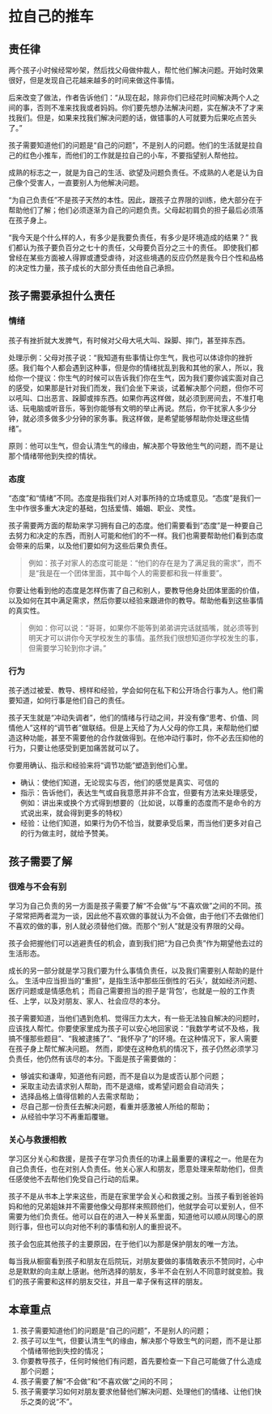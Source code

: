 <link rel="stylesheet" type="text/css" href="../../auto-number.css">

# 拉自己的推车

## 责任律

两个孩子小时候经常吵架，然后找父母做仲裁人，帮忙他们解决问题。开始时效果很好，但是发现自己花越来越多的时间来做这件事情。

后来改变了做法，作者告诉他们：“从现在起，除非你们已经花时间解决两个人之间的事，否则不准来找我或者妈妈。你们要先想办法解决问题，实在解决不了才来找我们。但是，如果来找我们解决问题的话，做错事的人可就要为后果吃点苦头了。”

孩子需要知道他们的问题是“自己的问题”，不是别人的问题。他们的生活就是拉自己的红色小推车，而他们的工作就是拉自己的小车，不要指望别人帮他拉。

成熟的标志之一，就是为自己的生活、欲望及问题负责任。不成熟的人老是认为自己像个受害人，一直要别人为他解决问题。

“为自己负责任”不是孩子天然的本性。因此，跟孩子立界限的训练，绝大部分在于帮助他们了解；他们必须逐渐为自己的问题负责。父母起初肩负的担子最后必须落在孩子身上。

“我今天是个什么样的人，有多少是我要负责任，有多少是环境造成的结果？” 我们都认为孩子要负百分之七十的责任，父母要负百分之三十的责任。
即使我们都曾经在某些方面被人得罪或遭受虐待，对这些境遇的反应仍然是我今日个性和品格的决定性力量，孩子成长的大部分责任由他自己承担。

## 孩子需要承担什么责任

### 情绪

孩子有挫折就大发脾气，有时候对父母大吼大叫、跺脚、摔门，甚至摔东西。

处理示例：父母对孩子说：“我知道有些事情让你生气，我也可以体谅你的挫折感。我们每个人都会遇到这种事，但是你的情绪扰乱到我和其他的家人，所以，我给你一个提议：你生气的时候可以告诉我们你在生气，因为我们要你诚实面对自己的感受，如果那是针对我们而发，我们会坐下来谈，试着解决那个问题，但你不可以吼叫、口出恶言、跺脚或摔东西。如果你再这样做，就必须到房间去，不准打电话、玩电脑或听音乐，等到你能够有文明的举止再说。然后，你干扰家人多少分钟，就必须多做多少分钟的家务事。我这样做，是希望能够帮助你处理这些情绪”。

原则：他可以生气，但会认清生气的缘由，解决那个导致他生气的问题，而不是让那个情绪带他到失控的情状。

### 态度

“态度”和“情绪”不同。态度是指我们对人对事所持的立场或意见。“态度”是我们一生中作很多重大决定的基础，包括爱情、婚姻、职业、灵性。

孩子需要两方面的帮助来学习拥有自己的态度。他们需要看到“态度”是一种要自己去努力和决定的东西，而别人可能和他们的不一样。我们也需要帮助他们看到态度会带来的后果，以及他们要如何为这些后果负责任。

> 例如：孩子对家人的态度可能是：“他们的存在是为了满足我的需求”，而不是“我是在一个团体里面，其中每个人的需要都和我一样重要”。

你要让他看到他的态度是怎样伤害了自己和别人，要教导他身处团体里面的价值，以及如何在其中满足需求，然后你要以经验来跟进你的教导。帮助他看到这些事情的真实性。

> 例如：你可以说：“哥哥，如果你不能等到弟弟讲完话就插嘴，就必须等到明天才可以讲你今天学校发生的事情。虽然我们很想知道你学校发生的事，但需要学习轮到你才讲。”

### 行为

孩子透过被爱、教导、榜样和经验，学会如何在私下和公开场合行事为人。他们需要知道，如何行事是他们自己的责任。

孩子天生就是“冲动失调者”，他们的情绪与行动之间，并没有像“思考、价值、同情他人”这样的“调节者”做联结。但是上天给了为人父母的你工具，来帮助他们塑造这种功能，甚至不需要他的合作就做得到。在他冲动行事时，你不必去压抑他的行为，只要让他感受到更加痛苦就可以了。

你要用确认、指示和经验来将“调节功能”塑造到他们心里。

* 确认：使他们知道，无论现实与否，他们的感觉是真实、可信的
* 指示：告诉他们，表达生气或自我意愿并非不合宜，但要有方法来处理感受，例如：讲出来或换个方式得到想要的（比如说，以尊重的态度而不是命令的方式说出来，就会得到更多的特权）
* 经验：让他们知道，如果行为仍不恰当，就要承受后果，而当他们更多对自己的行为做主时，就给予赞美。

## 孩子需要了解

### 很难与不会有别

学习为自己负责的另一方面是孩子需要了解“不会做”与“不喜欢做”之间的不同。孩子常常把两者混为一谈，因此他不喜欢做的事就认为不会做，由于他们不去做他们不喜欢的做的事，别人就必须替他们做。而那个“别人”就是没有界限的父母。

孩子会把握他们可以逃避责任的机会，直到我们把“为自己负责”作为期望他去过的生活形态。

成长的另一部分就是学习我们要为什么事情负责任，以及我们需要别人帮助的是什么。
生活中应当担当的“重担”，是指生活中那些压倒性的‘石头’，就如经济问题、医疗问题或是情感危机；
而自己需要担当的担子是‘背包’，也就是一般的工作责任、上学，以及对朋友、家人、社会应尽的本分。

孩子需要知道，当他们遇到危机、觉得压力太大，有一些无法独自解决的问题时，应该找人帮忙。你要使家里成为孩子可以安心地回家说：“我数学考试不及格，我搞不懂那些题目”、“我被逮捕了”、“我怀孕了”的环境。在这种情况下，家人需要在孩子身上帮忙解决问题。
然而，即使在这种危机的情况下，孩子仍然必须学习负责任，他仍然有该尽的本分。下面是孩子需要做的：
* 够诚实和谦卑，知道他有问题，而不是自以为是或否认那个问题；
* 采取主动去请求别人帮助，而不是退缩，或希望问题会自动消失；
* 选择品格上值得信赖的人去需求帮助；
* 尽自己那一份责任去解决问题，看重并感激被人所给的帮助；
* 从经验中学习不再重蹈覆辙。

### 关心与救援相教

学习区分关心和救援，是孩子在学习负责任的功课上最重要的课程之一。他是在为自己负责任，也在对别人负责任。他关心家人和朋友，愿意处理来帮助他们，但责任感使他不去帮他们免受自己行动的后果。

孩子不是从书本上学来这些，而是在家里学会关心和救援之别。当孩子看到爸爸妈妈和他的兄弟姐妹并不需要他像父母那样来照顾他们，他就学会可以爱别人，但不需要为他们负责任。他可以自在的进入一种关系里面，知道他可以顺从同理心的原则行事，但也可以向对他不利的事情和别人的重担说不。

孩子会包庇其他孩子的主要原因，在于他们以为那是保护朋友的唯一方法。

每当我从橱窗看到孩子和朋友在后院玩，对朋友要做的事情敢表示不赞同时，心中总是默默的向主献上感谢。他所选择的朋友，多半不会在别人不同意时就变脸。我们的孩子需要和这样的朋友交往，并且一辈子保有这样的朋友。

## 本章重点

1. 孩子需要知道他们的问题是“自己的问题”，不是别人的问题；
2. 孩子可以生气，但要认清生气的缘由，解决那个导致生气的问题，而不是让那个情绪带他到失控的情况；
3. 你要教导孩子，任何时候他们有问题，首先要检查一下自己可能做了什么造成那个问题；
4. 孩子需要了解“不会做”和“不喜欢做”之间的不同；
5. 孩子需要学习如何对朋友要求他替他们解决问题、处理他们的情绪、让他们快乐之类的说“不”。
